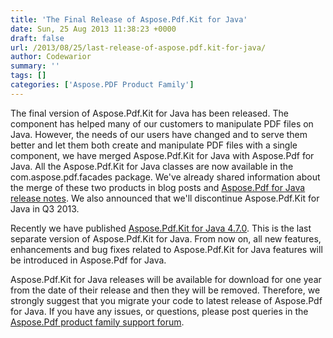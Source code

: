```yaml
---
title: 'The Final Release of Aspose.Pdf.Kit for Java'
date: Sun, 25 Aug 2013 11:38:23 +0000
draft: false
url: /2013/08/25/last-release-of-aspose.pdf.kit-for-java/
author: Codewarior
summary: ''
tags: []
categories: ['Aspose.PDF Product Family']
---
```


The final version of Aspose.Pdf.Kit for Java has been released. The component has helped many of our customers to manipulate PDF files on Java. However, the needs of our users have changed and to serve them better and let them both create and manipulate PDF files with a single component, we have merged Aspose.Pdf.Kit for Java with Aspose.Pdf for Java. All the Aspose.Pdf.Kit for Java classes are now available in the com.aspose.pdf.facades package. We've already shared information about the merge of these two products in blog posts and [Aspose.Pdf for Java release notes][1]. We also announced that we'll discontinue Aspose.Pdf.Kit for Java in Q3 2013.

Recently we have published [Aspose.Pdf.Kit for Java 4.7.0][2]. This is the last separate version of Aspose.Pdf.Kit for Java. From now on, all new features, enhancements and bug fixes related to Aspose.Pdf.Kit for Java features will be introduced in Aspose.Pdf for Java.

Aspose.Pdf.Kit for Java releases will be available for download for one year from the date of their release and then they will be removed. Therefore, we strongly suggest that you migrate your code to latest release of Aspose.Pdf for Java. If you have any issues, or questions, please post queries in the [Aspose.Pdf product family support forum][3].




[1]: https://www.aspose.cloud/templates/aspose/App_Themes/V3/images/pdf/272x272/aspose_pdf-for-net.png
[2]: http://www.aspose.com/community/files/72/java-components/aspose.pdf.kit-for-java/entry490880.aspx
[3]: http://www.aspose.com/community/forums/aspose.pdf-product-family/20/showforum.aspx




